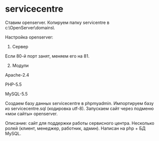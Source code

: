 # servicecentre

Ставим openserver.
Копируем папку servicentre в c:\OpenServer\domains\

Настройка openserver:
1. Сервер 

Если 80-й порт занят, меняем его на 81.

2. Модули

Apache-2.4

PHP-5.5

MySQL-5.5

 
Создаем базу данных servicecentre в phpmyadmin.
Импортируем базу из servicecentre.sql (кодировка utf-8).
Запускаем сайт через подменю «мои сайты» openserver.

Описание: сайт для поддержки работы сервисного центра. Несколько ролей (клиент, менеджер, работник, админ).
Написан на php + БД MySQL.
